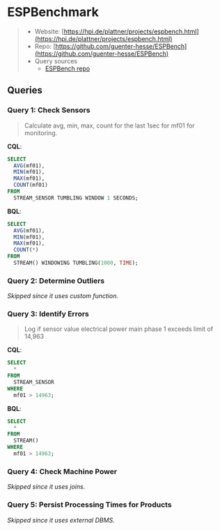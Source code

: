 # ESPBenchmark

> - Website: [https://hpi.de/plattner/projects/espbench.html](https://hpi.de/plattner/projects/espbench.html)
> - Repo: [https://github.com/guenter-hesse/ESPBench](https://github.com/guenter-hesse/ESPBench)
> - Query sources
>   - [ESPBench repo](https://github.com/guenter-hesse/ESPBench/blob/master/docs/submitted_paper.pdf)

## Queries

### Query 1: Check Sensors

> Calculate avg, min, max, count for the last 1sec for mf01 for monitoring.

**CQL**:

```sql
SELECT 
  AVG(mf01), 
  MIN(mf01), 
  MAX(mf01), 
  COUNT(mf01) 
FROM 
  STREAM_SENSOR TUMBLING WINDOW 1 SECONDS;
```

**BQL**:

```sql
SELECT 
  AVG(mf01), 
  MIN(mf01), 
  MAX(mf01), 
  COUNT(*) 
FROM 
  STREAM() WINDOWING TUMBLING(1000, TIME);
```

### Query 2: Determine Outliers

_Skipped since it uses custom function._

### Query 3: Identify Errors

> Log if sensor value electrical power main phase 1 exceeds limit of 14,963

**CQL**:

```sql
SELECT 
  * 
FROM 
  STREAM_SENSOR 
WHERE 
  mf01 > 14963;
```

**BQL**:

```sql
SELECT 
  * 
FROM 
  STREAM() 
WHERE 
  mf01 > 14963;
```

### Query 4: Check Machine Power

_Skipped since it uses joins._

### Query 5: Persist Processing Times for Products

_Skipped since it uses external DBMS._
